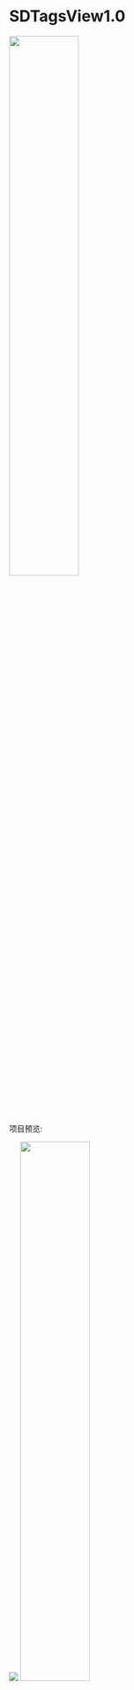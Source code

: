 # SDTagsView1.0
 

 <img src="https://github.com/SlowDony/SDTagsView/blob/master/SDTagsView/SDTagsView.png" width="50%" height="50%">
 

项目预览:

![](https://github.com/SlowDony/SDTagsView/blob/master/SDTagsView/SDTagsView.gif)
<img src="https://github.com/SlowDony/SDTagsView/blob/master/SDTagsView/SDTagsView.gif" width="50%" height="50%">
 
----------------------------------------------------------------------------------
标签使我们日常项目开发中经常遇见的,SDTagsView两种布局方式

* UILabel 
* UICollectionView (推荐使用)

目前只支持展示标签,自适应标签宽度.

将要完善

* 新增标签.

* 点击删除标签.

如果你发现了bug，请提一个issue。 欢迎给我提pull requests。

我的邮箱：'devslowdony@gmail.com'，当然，也欢迎star😆
